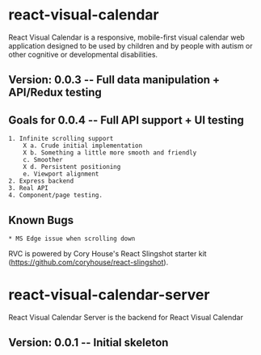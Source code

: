 # react-visual-calendar

React Visual Calendar is a responsive, mobile-first visual calendar web application designed to be used by children and by people with autism or other cognitive or developmental disabilities.

## Version: 0.0.3 -- Full data manipulation + API/Redux testing

## Goals for 0.0.4 -- Full API support + UI testing

    1. Infinite scrolling support
        X a. Crude initial implementation
        X b. Something a little more smooth and friendly
        c. Smoother
        X d. Persistent positioning 
        e. Viewport alignment
    2. Express backend
    3. Real API
    4. Component/page testing.

## Known Bugs

    * MS Edge issue when scrolling down

RVC is powered by Cory House's React Slingshot starter kit (https://github.com/coryhouse/react-slingshot).

# react-visual-calendar-server

React Visual Calendar Server is the backend for React Visual Calendar

## Version: 0.0.1 -- Initial skeleton
